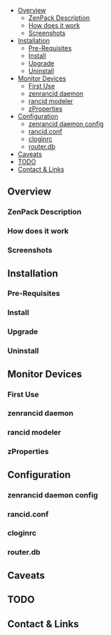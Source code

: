 *   [Overview](#overview)
    *   [ZenPack Description](#shortdescription)
    *   [How does it work](#shorthow)
    *   [Screenshots](#screenshots)
*   [Installation](#installation)
    *   [Pre-Requisites](#prereqs)
    *   [Install](#install)
    *   [Upgrade](#upgrade)
    *   [Uninstall](#uninstall)
*   [Monitor Devices](#monitoring)
    *   [First Use](#firstuse)
    *   [zenrancid daemon](zenrancidd)
    *   [rancid modeler](#modeler)
    *   [zProperties](#zproperties)
*   [Configuration](#configuration)
    *   [zenrancid daemon config](#configzenrancid)
    *   [rancid.conf](#configrancid)
    *   [cloginrc](#configcloginrc)
    *   [router.db](#configrouterdb)
*   [Caveats](#caveats)
*   [TODO](#todo)
*   [Contact & Links](#contact)

<h2 id="overview">Overview</h2>

<h3 id="shortdescription">ZenPack Description</h3>

<h3 id="shorthow">How does it work</h3>

<h3 id="screenshots">Screenshots</h3>

<h2 id="installation">Installation</h2>

<h3 id="prereqs">Pre-Requisites</h3>

<h3 id="install">Install</h3>

<h3 id="upgrade">Upgrade</h3>

<h3 id="uninstall">Uninstall</h3>

<h2 id="monitoring">Monitor Devices</h2>

<h3 id="firstuse">First Use</h3>

<h3 id="zenrancidd">zenrancid daemon</h3>

<h3 id="modeler">rancid modeler</h3>

<h3 id="zproperties">zProperties</h3>

<h2 id="configuration">Configuration</h2>

<h3 id="configzenrancid">zenrancid daemon config</h3>

<h3 id="configrancid">rancid.conf</h3>

<h3 id="configcloginrc">cloginrc</h3>

<h3 id="configrouterdb">router.db</h3>

<h2 id="caveats">Caveats</h2>

<h2 id="todo">TODO</h2>

<h2 id="contact">Contact & Links</h2>
